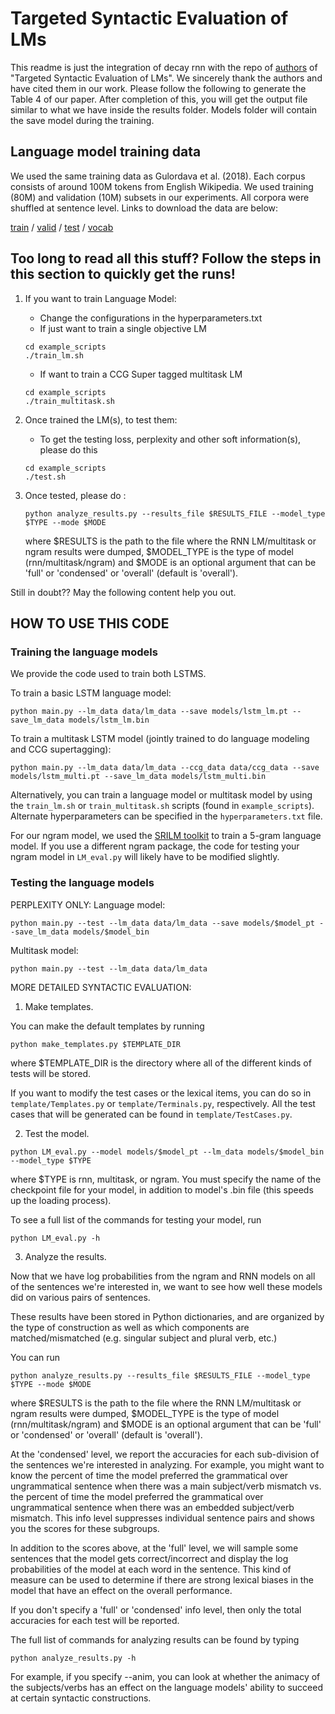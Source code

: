 # Targeted Syntactic Evaluation of LMs

This readme is just the integration of decay rnn with the repo of [authors](https://github.com/BeckyMarvin/LM_syneval) of  "Targeted Syntactic Evaluation of LMs". We sincerely thank the authors and have cited them in our work. Please follow the following to generate the Table 4 of our paper. After completion of this, you will get the output file similar to what we have inside the results folder. Models folder will contain the save model during the training. 

## Language model training data

We used the same training data as Gulordava et al. (2018). Each corpus consists of around 100M tokens from English Wikipedia. We used training (80M) and validation (10M) subsets in our experiments. All corpora were shuffled at sentence level. Links to download the data are below:

[train](https://dl.fbaipublicfiles.com/colorless-green-rnns/training-data/English/train.txt) / [valid](https://dl.fbaipublicfiles.com/colorless-green-rnns/training-data/English/valid.txt) / [test](https://dl.fbaipublicfiles.com/colorless-green-rnns/training-data/English/test.txt) / [vocab](https://dl.fbaipublicfiles.com/colorless-green-rnns/training-data/English/vocab.txt)

## Too long to read all this stuff? Follow the steps in this section to quickly get the runs! 
1. If you want to train Language Model:
	* Change the configurations in the hyperparameters.txt 
	* If just want to train a single objective LM
	```
	cd example_scripts
	./train_lm.sh
	```
	* If want to train a CCG Super tagged multitask LM
	```
	cd example_scripts
	./train_multitask.sh
	```
2. Once trained the LM(s), to test them:
	* To get the testing loss, perplexity and other soft information(s), please do this
	```
	cd example_scripts
	./test.sh
	```

3. Once tested, please do :

	```
	python analyze_results.py --results_file $RESULTS_FILE --model_type $TYPE --mode $MODE
	```

	where $RESULTS is the path to the file where the RNN LM/multitask or ngram results were dumped, $MODEL_TYPE is the type of model (rnn/multitask/ngram) and $MODE is an optional argument that can be 'full' or 'condensed' or 'overall' (default is 'overall').


Still in doubt?? May the following content help you out. 

## HOW TO USE THIS CODE


### Training the language models

We provide the code used to train both LSTMS.

To train a basic LSTM language model:
```
python main.py --lm_data data/lm_data --save models/lstm_lm.pt --save_lm_data models/lstm_lm.bin
```

To train a multitask LSTM model (jointly trained to do language modeling and CCG supertagging):
```
python main.py --lm_data data/lm_data --ccg_data data/ccg_data --save models/lstm_multi.pt --save_lm_data models/lstm_multi.bin
```

Alternatively, you can train a language model or multitask model by using the `train_lm.sh` or `train_multitask.sh` scripts (found in `example_scripts`). Alternate hyperparameters can be specified in the `hyperparameters.txt` file.

For our ngram model, we used the [SRILM toolkit](http://www.speech.sri.com/projects/srilm/) to train a 5-gram language model. If you use a different ngram package, the code for testing your ngram model in `LM_eval.py` will likely have to be modified slightly. 

### Testing the language models
PERPLEXITY ONLY: 
Language model:
```
python main.py --test --lm_data data/lm_data --save models/$model_pt --save_lm_data models/$model_bin
```

Multitask model:
```
python main.py --test --lm_data data/lm_data
```

MORE DETAILED SYNTACTIC EVALUATION:
1. Make templates.

You can make the default templates by running
```
python make_templates.py $TEMPLATE_DIR
```

where $TEMPLATE_DIR is the directory where all of the different kinds of tests will be stored.

If you want to modify the test cases or the lexical items, you can do so in `template/Templates.py` or `template/Terminals.py`, respectively. All the test cases that will be generated can be found in `template/TestCases.py`. 

2. Test the model.
```
python LM_eval.py --model models/$model_pt --lm_data models/$model_bin --model_type $TYPE
```
where $TYPE is rnn, multitask, or ngram. You must specify the name of the checkpoint file for your model, in addition to model's .bin file (this speeds up the loading process).

To see a full list of the commands for testing your model, run
```
python LM_eval.py -h
```
3. Analyze the results.

Now that we have log probabilities from the ngram and RNN models on all of the sentences we're interested in, we want to see how well these models did on various pairs of sentences. 

These results have been stored in Python dictionaries, and are organized by the type of construction as well as which components are matched/mismatched (e.g. singular subject and plural verb, etc.)

You can run
```
python analyze_results.py --results_file $RESULTS_FILE --model_type $TYPE --mode $MODE
```
where $RESULTS is the path to the file where the RNN LM/multitask or ngram results were dumped, $MODEL_TYPE is the type of model (rnn/multitask/ngram) and $MODE is an optional argument that can be 'full' or 'condensed' or 'overall' (default is 'overall').

At the 'condensed' level, we report the accuracies for each sub-division of the sentences we're interested in analyzing. For example, you might want to know the percent of time the model preferred the grammatical over ungrammatical sentence when there was a main subject/verb mismatch vs. the percent of time the model preferred the grammatical over ungrammatical sentence when there was an embedded subject/verb mismatch. This info level suppresses individual sentence pairs and shows you the scores for these subgroups.

In addition to the scores above, at the 'full' level, we will sample some sentences that the model gets correct/incorrect and display the log probabilities of the model at each word in the sentence. This kind of measure can be used to determine if there are strong lexical biases in the model that have an effect on the overall performance.

If you don't specify a 'full' or 'condensed' info level, then only the total accuracies for each test will be reported.

The full list of commands for analyzing results can be found by typing
```
python analyze_results.py -h
```
For example, if you specify --anim, you can look at whether the animacy of the subjects/verbs has an effect on the language models' ability to succeed at certain syntactic constructions. 

